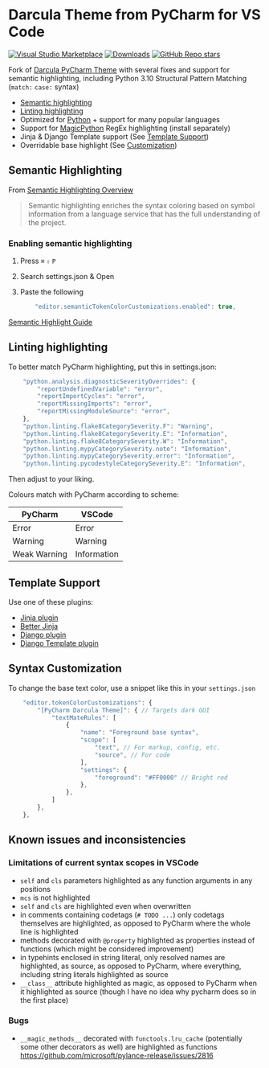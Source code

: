 # Darcula Theme from PyCharm for VS Code

[![Visual Studio Marketplace](https://vsmarketplacebadge.apphb.com/version/Bobronium.darcula-from-pycharm.svg)](https://marketplace.visualstudio.com/items?itemName=Bobronium.darcula-from-pycharm) [![Downloads](https://vsmarketplacebadge.apphb.com/downloads/Bobronium.darcula-from-pycharm.svg)](https://marketplace.visualstudio.com/items?itemName=Bobronium.darcula-from-pycharm) [![GitHub Repo stars](https://img.shields.io/github/stars/Bobronium/vscode-pycharm-darcula-theme?label=Star%20on%20GitHub&style=social)](https://github.com/Bobronium/vscode-pycharm-darcula-theme)

Fork of [Darcula PyCharm Theme](https://marketplace.visualstudio.com/items?itemName=garytyler.darcula-pycharm) with several fixes and support for semantic highlighting, including Python 3.10 Structural Pattern Matching (`match:` `case:` syntax)

* [Semantic highlighting](#enabling-semantic-highlighting)
* [Linting highlighting](#linting-highlighting)
* Optimized for [Python](https://marketplace.visualstudio.com/items?itemName=ms-python.python) + support for many popular languages
* Support for [MagicPython](https://marketplace.visualstudio.com/items?itemName=magicstack.MagicPython) RegEx highlighting (install separately)
* Jinja & Django Template support (See [Template Support](#template-support))
* Overridable base highlight (See [Customization](#syntax-customization))

## Semantic Highlighting

From [Semantic Highlighting Overview](https://github.com/microsoft/vscode/wiki/Semantic-Highlighting-Overview)
> Semantic highlighting enriches the syntax coloring based on symbol information from a language service that has the full understanding of the project.

### Enabling semantic highlighting

1. Press `⌘` `⇧` `P`
2. Search settings.json & Open
3. Paste the following

    ```js
        "editor.semanticTokenColorCustomizations.enabled": true,
    ```

[Semantic Highlight Guide](https://code.visualstudio.com/api/language-extensions/semantic-highlight-guide)

## Linting highlighting

To better match PyCharm highlighting, put this in settings.json:

```js
    "python.analysis.diagnosticSeverityOverrides": {
        "reportUndefinedVariable": "error",
        "reportImportCycles": "error",
        "reportMissingImports": "error",
        "reportMissingModuleSource": "error",
    },
    "python.linting.flake8CategorySeverity.F": "Warning",
    "python.linting.flake8CategorySeverity.E": "Information",
    "python.linting.flake8CategorySeverity.W": "Information",
    "python.linting.mypyCategorySeverity.note": "Information",
    "python.linting.mypyCategorySeverity.error": "Information",
    "python.linting.pycodestyleCategorySeverity.E": "Information",
```

Then adjust to your liking.

Colours match with PyCharm according to scheme:

| PyCharm      | VSCode      |
|--------------|-------------|
| Error        | Error       |
| Warning      | Warning     |
| Weak Warning | Information |

## Template Support

Use one of these plugins:

* [Jinja plugin](https://marketplace.visualstudio.com/items?itemName=wholroyd.jinja)
* [Better Jinja](https://marketplace.visualstudio.com/items?itemName=samuelcolvin.jinjahtml)
* [Django plugin](https://marketplace.visualstudio.com/items?itemName=batisteo.vscode-django)
* [Django Template plugin](https://marketplace.visualstudio.com/items?itemName=bibhasdn.django-html)

## Syntax Customization

To change the base text color, use a snippet like this in your `settings.json`

```js
    "editor.tokenColorCustomizations": {
        "[PyCharm Darcula Theme]": { // Targets dark GUI
            "textMateRules": [
                {
                    "name": "Foreground base syntax",
                    "scope": [
                        "text", // For markup, config, etc.
                        "source", // For code
                    ],
                    "settings": {
                        "foreground": "#FF0000" // Bright red
                    },
                },
            ]
        },
    },
```

## Known issues and inconsistencies

### Limitations of current syntax scopes in VSCode

* `self` and `cls` parameters highlighted as any function arguments in any positions
* `mcs` is not highlighted
* `self` and `cls` are highlighted even when overwritten
* in comments containing codetags (`# TODO ...`) only codetags themselves are highlighted, as opposed to PyCharm where the whole line is highlighted
* methods decorated with `@property` highlighted as properties instead of functions (which might be considered improvement)
* in typehints enclosed in string literal, only resolved names are highlighted, as source, as opposed to PyCharm, where everything, including string literals highlighted as source
* `__class__` attribute highlighted as magic, as opposed to PyCharm when it highlighted as source (though I have no idea why pycharm does so in the first place)

### Bugs

- `__magic_methods__` decorated with `functools.lru_cache` (potentially some other decorators as well) are highlighted as functions <https://github.com/microsoft/pylance-release/issues/2816>
